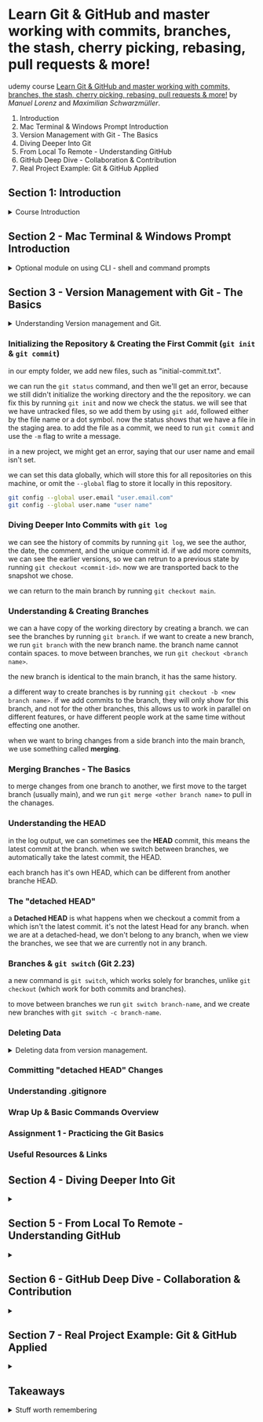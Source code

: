 <!--
// cSpell:ignore Schwarzmüller 
 -->

# Learn Git & GitHub and master working with commits, branches, the stash, cherry picking, rebasing, pull requests & more!

udemy course [Learn Git & GitHub and master working with commits, branches, the stash, cherry picking, rebasing, pull requests & more!](https://www.udemy.com/course/git-github-practical-guide/) by *Manuel Lorenz* and *Maximilian Schwarzmüller*. 


1. Introduction
1. Mac Terminal & Windows Prompt Introduction
1. Version Management with Git - The Basics
1. Diving Deeper Into Git
1. From Local To Remote - Understanding GitHub
1. GitHub Deep Dive - Collaboration & Contribution
1. Real Project Example: Git & GitHub Applied

## Section 1: Introduction
<details>
<summary>
Course Introduction
</summary>

Git is a version management tool, github is way to use git on the cloud.

### What is Git?
in the official [git website](git-scm.com) we can see the declaration
> Git is a free and open source distributed version control system designed to handle everything from small to very large projects with speed and efficiency.

managing different version of code/documents.

a naive approach is having multiple files with suffixes like "first_draft","another_draft", "_final", "_final2", and "final_for_real!", and in websites and codes, we can't use this approach easily, because files need to reference each other.

version management tools allow us to have a single file, and still be able to go back in time to earlier versions.

**Control and tracking of code changes over time**

git is a local tool, it can be used on a single machine, and if we use it only on our machine, then it's still suspectable to computer crashes and it isn't the solution for managing project with multiple contributors.

### What is GitHub?

[GitHub website](github.com), a Git Repository Hosting Service.

The largest development platform in the world, a cloud hosting and collabaration tools, it's free for basic usage, and provides paid features for large companies.

it allows different users access to a shared codebase. with all the benefits of version control, and with added features.

### How to Get the Most out of this Course!
### Course Slides

</details>


## Section 2 - Mac Terminal & Windows Prompt Introduction
<details>
<summary>
Optional module on using CLI - shell and command prompts
</summary>


### The Command Line - What & Why?

today, we mostly use the graphic user interface, we interact with the mouse, menus, etc. it's very user friendly and easy to understand. it's also easy to explore.

the alternative is using text-based tools (command line interface), such as bash shell or windows command prompt.

it gives the user more power, like starting servers, install tools, downloading files, run code. and in our case, to interact with git.

### Comparing the Mac & Windows Command Line

Mac terminology - the console is called 'the terminal',the shell is the cli itself, its a software that works with text input. in Mac we have the Bash shell, or the z-shell.

in windows, we have the command prompt, as the basic initial windows shell. there is also a newer version, powershell. we can also use the git-bash cli emulator, which allows us to have a unix-like experience.

### Please Read! Windows & Mac Users

### Mac Terminal - The Basics

### Accessing Folders

### Absolute vs Relative Paths

### Creating & Deleting Files

### Introducing Flags and Removing Data

### Copying & Moving Files & Folders

### Mac Terminal - Core Commands Overview

### Windows Command Prompt - The Basics

### Absolute vs Relative Paths

### Creating & Deleting Files & Folders

### Copying & Moving Files

### Windows Command Prompt - Core Commands Overview

### Useful Resources & Links

### </details>


## Section 3 - Version Management with Git - The Basics
<details>
<summary>
Understanding Version management and Git.
</summary>

in this module, we will look at the theory behind version control and git. we will also learn to install git and to setup the development environment, and lastly, the basic features of git.

### Git Theory
<details>
<summary>
Git theory - terminology: Commits, Repository, Branches.
</summary>

#### How Git Works
all the files managed by git in a folder are refereed to as "the working directory". we use **commits** to create snapshots of how the working directory looks at a certain time.

when we change the project, we create a new commit, which stores all the differences between the current change and the previous state. each commit is simply the tracking of the changes done over time.

the commits are stored in a **branch**, the initial branch is the "master/main" branch.

#### Working Directory vs Repository

when we start managing a folder with git, a hidden folder, named ".git", which stores the repository data. it has two areas:
- Staging Area - index File
- Commits - Objects folder

the flow to change code is to first move the files into the staging area, and then we create a commit object.

working directory isn't the same as a Repository.

git doesn't store each version of the file, it has the initial file, and then stores the changes done in each commit.

#### Understanding Branches

the working director is our project file, the changes and tracking is done in the git repository folder.

a branch is a way to have parallel development path, like having a copy of the project which we use to create a new feature. a branch is a way to have a copy of the main branch, and we can work on it and add commits to it. and we can then **merge** these changes back to the main branch.


</details>

### Installing Git and Vscode
<!-- <details> -->
<summary>
Getting Git and vscode
</summary>

#### Installing Git on Windows and MacOs

in windows, we download git from the official website, and run the installer. we can select what features we want, we can decide what the default branch name is ("master", "main", etc... ). we can also decide how git is used from the command line, security, style, default behavior of some commands, credentials managements, caching, experimental options, and so on.

in Macos, we install git by using the package management, like homebrew.

we get homebrew (if we don't have it), and run it from the console, and then we use homebrew to install git.

`brew install git`

#### Installing Visual Studio Code

we get [VScode](https://code.visualstudio.com/) as an IDE (integrated development environment). we select th

</details>

### Initializing the Repository & Creating the First Commit (`git init` & `git commit`)

in our empty folder, we add new files, such as "initial-commit.txt".

we can run the `git status` command, and then we'll get an error, because we still didn't initialize the working directory and the the repository. we can fix this by running `git init` and now we check the status. we will see that we have untracked files, so we add them by using `git add`, followed either by the file name or a dot symbol. now the status shows that we have a file in the staging area. to add the file as a commit, we need to run `git commit` and use the `-m` flag to write a message.

in a new project, we might get an error, saying that our user name and email isn't set.

we can set this data globally, which will store this for all repositories on this machine, or omit the `--global` flag to store it locally in this repository.
```sh
git config --global user.email "user.email.com"
git config --global user.name "user name"
```

### Diving Deeper Into Commits with `git log`

we can see the history of commits by running `git log`, we see the author, the date, the comment, and the unique commit id. 
if we add more commits, we can see the earlier versions, so we can retrun to a previous state by running `git checkout <commit-id>`. now we are transported back to the snapshot we chose.

we can return to the main branch by running `git checkout main`.

### Understanding & Creating Branches

we can a have copy of the working directory by creating a branch. we can see the branches by running `git branch`. if we want to create a new branch, we run `git branch` with the new branch name. the branch name cannot contain spaces. to move between branches, we run `git checkout <branch name>`.

the new branch is identical to the main branch, it has the same history.

a different way to create branches is by running `git checkout -b <new branch name>`. if we add commits to the branch, they will only show for this branch, and not for the other branches, this allows us to work in parallel on different features, or have different people work at the same time without effecting one another.

when we want to bring changes from a side branch into the main branch, we use something called **merging**.

### Merging Branches - The Basics

to merge changes from one branch to another, we first move to the target branch (usually main), and we run `git merge <other branch name>` to pull in the chanages.

### Understanding the HEAD

in the log output, we can sometimes see the **HEAD** commit, this means the latest commit at the branch. when we switch between branches, we automatically take the latest commit, the HEAD.

each branch has it's own HEAD, which can be different from another branche HEAD.

### The "detached HEAD"

a **Detached HEAD** is what happens when we checkout a commit from a which isn't the latest commit. it's not the latest Head for any branch. when we are at a detached-head, we don't belong to any branch, when we view the branches, we see that we are currently not in any branch.

### Branches & `git switch` (Git 2.23)

a new command is `git switch`, which works solely for branches, unlike `git checkout` (which work for both commits and branches). 

to move between branches we run `git switch branch-name`, and we create new branches with `git switch -c branch-name`.

### Deleting Data
<details>
<summary>
Deleting data from version management.
</summary>

different types of 'deletion', removing date from version control.

#### Deleting Working Directory Files

if we have a file which we want to remove, we can delete the file, add this staged 'deletion' to the staging area and commit it.

we can also use `git rm` to move the deleted file to the staged area, and then commit it.

#### Undoing Un-staged Changes
if we modify a tracked file, we can resore it to the state it was, if we haven't staged it yet (we didn't `git add` it), we can run `git checkout -- <file>` and restore a file, or run `git checkout -- .` to restore all files.

another option is to use a specific command `git restore <file>` .

if we have new file (untracked), we can run `git clean` to remove files, we can use the `-d`,`-n`,and -`f` flags.

#### Undoing Staged Changes

if we staged a file and we want to undo those changes

#### Deleting Commits with `git reset`
#### Deleting Branches

</details>

### Committing "detached HEAD" Changes

### Understanding .gitignore

### Wrap Up & Basic Commands Overview

### Assignment 1 - Practicing the Git Basics

### Useful Resources & Links

</details>


## Section 4 - Diving Deeper Into Git
<details>
<summary>

</summary>
</details>

## Section 5 - From Local To Remote - Understanding GitHub
<details>
<summary>

</summary>
</details>

## Section 6 - GitHub Deep Dive - Collaboration & Contribution
<details>
<summary>

</summary>
</details>

## Section 7 - Real Project Example: Git & GitHub Applied
<details>
<summary>

</summary>
</details>


## Takeaways
<details>
<summary>
Stuff worth remembering
</summary>

git commands

command | use | flags | notes
---|---|---|---
`git version` | which version was installed | `--build-options` for additional data | like `git --version`
`git init` | initialize git in folder | 
`git status` | check status | `-s --short` `-b --branch` | see tracked and untracked files
`git log` | see commit logs || exit by pressing `q`
`git config` | change configuration |`--global`
`git checkout` | checkout branch or commit | `--` current branch|
`git branch` | see or create branches | `-v` for verbose info
`git merge <other-branch>` | merge changes ||
`git switch` | branch operations | `-c` to create new branches | similar to checkout, but solely for branches
`git ls-files` | which files are part of the staging area (which are tracked)
`git restore` | restore files | `--staged`
`git clean` | remove untracked files | `-d`,`-n`,`-f`|


git status
- `-s --short` - short form
- `-b --branch` - show branch info when running short form
- `--long` - long from
</details>
